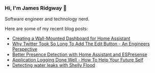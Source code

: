 ### Hi, I'm James Ridgway 👋
Software engineer and technology nerd.

Here are some of my recent blog posts:
  * [Creating a Wall-Mounted Dashboard for Home Assistant](https://www.jamesridgway.co.uk/creating-a-wall-mounted-dashboard-for-home-assistant/)
  * [Why Twitter Took So Long To Add The Edit Button - An Engineers Perspective](https://www.jamesridgway.co.uk/why-twitter-took-so-long-to-add-the-edit-button-an-engineers-perspective/)
  * [Better Presence Detection with Home Assistant and ESPresense](https://www.jamesridgway.co.uk/better-presence-detection-with-home-assistant-and-espresense/)
  * [Application Logging Done Well - How To Help Your Future Self](https://www.jamesridgway.co.uk/application-logging-done-well-how-to-help-your-future-self/)
  * [Detecting water leaks with Shelly Flood](https://www.jamesridgway.co.uk/detecting-water-teaks-with-shelly-flood/)
